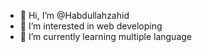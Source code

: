 - 👋 Hi, I’m @Habdullahzahid
- 👀 I’m interested in web developing
- 🌱 I’m currently learning multiple language


<!---
Habdullahzahid/Habdullahzahid is a ✨ special ✨ repository because its `README.md` (this file) appears on your GitHub profile.
You can click the Preview link to take a look at your changes.
--->
